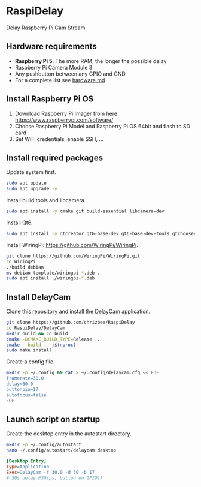 # RaspiDelay
Delay Raspberry Pi Cam Stream

## Hardware requirements

- **Raspberry Pi 5**: The more RAM, the longer the possible delay
- Raspberry Pi Camera Module 3
- Any pushbutton between any GPIO and GND
- For a complete list see [hardware.md](hardware.md)

## Install Raspberry Pi OS

1. Download Raspberry Pi Imager from here: https://www.raspberrypi.com/software/
2. Choose Raspberry Pi Model and Raspberry Pi OS 64bit and flash to SD card
3. Set WiFi credentials, enable SSH, ...

## Install required packages

Update system first.

```bash
sudo apt update
sudo apt upgrade -y
```

Install build tools and libcamera.

```bash
sudo apt install -y cmake git build-essential libcamera-dev
```

Install Qt6.

```bash
sudo apt install -y qtcreator qt6-base-dev qt6-base-dev-tools qtchooser qt6-5compat-dev qt6-multimedia-dev qt6-tools-dev qt6-tools-dev-tools qt6-wayland*
```

Install WiringPi: https://github.com/WiringPi/WiringPi.

```bash
git clone https://github.com/WiringPi/WiringPi.git
cd WiringPi
./build debian
mv debian-template/wiringpi-*.deb .
sudo apt install ./wiringpi-*.deb
```

## Install DelayCam

Clone this repository and install the DelayCam application.

```bash
git clone https://github.com/chrizbee/RaspiDelay
cd RaspiDelay/DelayCam
mkdir build && cd build
cmake -DCMAKE_BUILD_TYPE=Release ..
cmake --build . -j$(nproc)
sudo make install
```

Create a config file.

```bash
mkdir -p ~/.config && cat > ~/.config/delaycam.cfg << EOF
framerate=30.0
delay=30.0
buttonpin=17
autofocus=false
EOF
```

## Launch script on startup

Create the desktop entry in the autostart directory.

```bash
mkdir -p ~/.config/autostart
nano ~/.config/autostart/delaycam.desktop
```

```ini
[Desktop Entry]
Type=Application
Exec=DelayCam -f 30.0 -d 30 -b 17
# 30s delay @30fps, button on GPIO17
```

